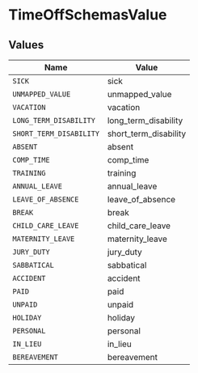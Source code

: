 # TimeOffSchemasValue


## Values

| Name                    | Value                   |
| ----------------------- | ----------------------- |
| `SICK`                  | sick                    |
| `UNMAPPED_VALUE`        | unmapped_value          |
| `VACATION`              | vacation                |
| `LONG_TERM_DISABILITY`  | long_term_disability    |
| `SHORT_TERM_DISABILITY` | short_term_disability   |
| `ABSENT`                | absent                  |
| `COMP_TIME`             | comp_time               |
| `TRAINING`              | training                |
| `ANNUAL_LEAVE`          | annual_leave            |
| `LEAVE_OF_ABSENCE`      | leave_of_absence        |
| `BREAK`                 | break                   |
| `CHILD_CARE_LEAVE`      | child_care_leave        |
| `MATERNITY_LEAVE`       | maternity_leave         |
| `JURY_DUTY`             | jury_duty               |
| `SABBATICAL`            | sabbatical              |
| `ACCIDENT`              | accident                |
| `PAID`                  | paid                    |
| `UNPAID`                | unpaid                  |
| `HOLIDAY`               | holiday                 |
| `PERSONAL`              | personal                |
| `IN_LIEU`               | in_lieu                 |
| `BEREAVEMENT`           | bereavement             |